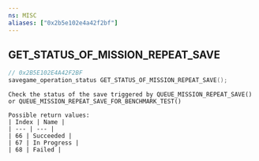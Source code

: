 ```yaml
---
ns: MISC
aliases: ["0x2b5e102e4a42f2bf"]
---
```

## GET_STATUS_OF_MISSION_REPEAT_SAVE

```c
// 0x2B5E102E4A42F2BF
savegame_operation_status GET_STATUS_OF_MISSION_REPEAT_SAVE();
```

```
Check the status of the save triggered by QUEUE_MISSION_REPEAT_SAVE() or QUEUE_MISSION_REPEAT_SAVE_FOR_BENCHMARK_TEST()

Possible return values:
| Index | Name |
| --- | --- |
| 66 | Succeeded |
| 67 | In Progress |
| 68 | Failed |
```
